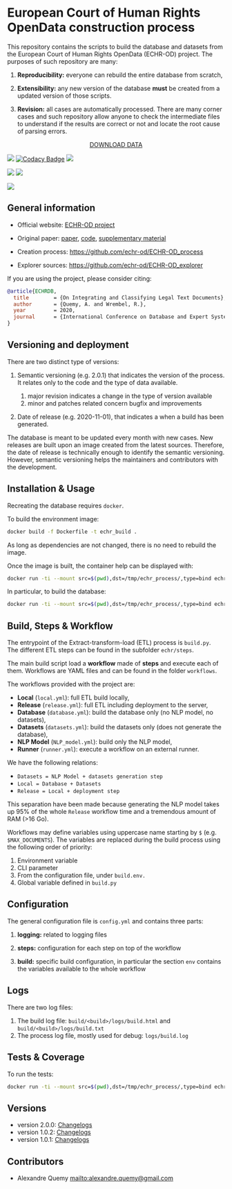 # European Court of Human Rights OpenData construction process

This repository contains the scripts to build the database and datasets from the 
European Court of Human Rights OpenData (ECHR-OD) project.
The purposes of such repository are many:

1.  **Reproducibility:** everyone can rebuild the entire database from scratch,
    
2.  **Extensibility:** any new version of the database **must** be created from a updated version of those scripts.

3.  **Revision:** all cases are automatically processed. There are many corner cases and such repository allow anyone 
to check the intermediate files to understand if the results are correct or not and locate the root cause of parsing errors.

<p align="center">
<a href="https://echr-opendata.eu/download">DOWNLOAD DATA</a>
</p>

![](https://img.shields.io/endpoint?url=https%3A%2F%2Fgist.githubusercontent.com%2Faquemy%2F0a01112a76f73945a9f27710cf9c7a25%2Fraw%2Fcoverage.json&logo=coveralls)
[![Codacy Badge](https://api.codacy.com/project/badge/Grade/8a607d6bc2324e0eabb11741e762fbbb)](https://app.codacy.com/gh/echr-od/ECHR-OD_process?utm_source=github.com&utm_medium=referral&utm_content=echr-od/ECHR-OD_process&utm_campaign=Badge_Grade)
![](https://img.shields.io/github/license/echr-od/ECHR-OD_process)

![](https://github.com/echr-od/ECHR-OD_process/workflows/Image%20Building/badge.svg?branch=develop)
![](https://img.shields.io/docker/image-size/aquemy1/echr_build/develop)

![](https://img.shields.io/endpoint?url=https%3A%2F%2Fechr-opendata.eu%2Fapi%2Fv1%2Fbuild%2Fstatus)

## General information

-   Official website: [ECHR-OD project](https://echr-opendata.eu)
    
-   Original paper: [paper](https://arxiv.org/abs/1810.03115), [code](https://github.com/aquemy/ECHR-OD_predictions), 
[supplementary material](https://github.com/aquemy/ECHR-OD_project_supplementary_material)

-   Creation process: https://github.com/echr-od/ECHR-OD_process

-   Explorer sources: https://github.com/echr-od/ECHR-OD_explorer

If you are using the project, please consider citing:
```bibtex
@article{ECHRDB,
  title        = {On Integrating and Classifying Legal Text Documents},
  author       = {Quemy, A. and Wrembel, R.},
  year         = 2020,
  journal      = {International Conference on Database and Expert Systems Applications (DEXA)}
}
```

## Versioning and deployment

There are two distinct type of versions:

1.  Semantic versioning (e.g. 2.0.1) that indicates the version of the process. It relates only to the code and 
the type of data available.
    1.  major revision indicates a change in the type of version available
    2.  minor and patches related concern bugfix and improvements
    
2.  Date of release (e.g. 2020-11-01), that indicates a when a build has been generated.

The database is meant to be updated every month with new cases. New releases are built upon an image created from the latest sources.
Therefore, the date of release is technically enough to identify the semantic versioning. 
However, semantic versioning helps the maintainers and contributors with the development.

## Installation & Usage

Recreating the database requires ```docker```.

To build the environment image:
```sh
docker build -f Dockerfile -t echr_build .
```
As long as dependencies are not changed, there is no need to rebuild the image.

Once the image is built, the container help can be displayed with:
```sh
docker run -ti --mount src=$(pwd),dst=/tmp/echr_process/,type=bind echr_build -h
```

In particular, to build the database:
```sh
docker run -ti --mount src=$(pwd),dst=/tmp/echr_process/,type=bind echr_build build
```

## Build, Steps & Workflow

The entrypoint of the Extract-transform-load (ETL) process is `build.py`.  
The different ETL steps can be found in the subfolder `echr/steps`.   

The main build script load a **workflow** made of **steps** and execute each of them.
Workflows are YAML files and can be found in the folder `workflows`.

The workflows provided with the project are:

-   **Local** (`local.yml`): full ETL build locally,
-   **Release** (`release.yml`): full ETL including deployment to the server,
-   **Database** (`database.yml`): build the database only (no NLP model, no datasets),
-   **Datasets** (`datasets.yml`): build the datasets only (does not generate the database),
-   **NLP Model** (`NLP_model.yml`): build only the NLP model,
-   **Runner** (`runner.yml`): execute a workflow on an external runner.

We have the following relations:
-   `Datasets = NLP Model + datasets generation step`
-   `Local = Database + Datasets`
-   `Release = Local + deployment step`

This separation have been made because generating the NLP model takes up 95% of the whole `Release` workflow time 
and a tremendous amount of RAM (>16 Go).

Workflows may define variables using uppercase name starting by `$` (e.g. `$MAX_DOCUMENTS`).
The variables are replaced during the build process using the following order of priority:
1.  Environment variable
2.  CLI parameter
3.  From the configuration file, under `build.env.`
4.  Global variable defined in `build.py`

## Configuration

The general configuration file is `config.yml` and contains three parts:

1.  **logging:** related to logging files
    
2.  **steps:** configuration for each step on top of the workflow
    
3.  **build:** specific build configuration, in particular the section `env` contains the variables available to the 
whole workflow

## Logs

There are two log files:
1.  The build log file: `build/<build>/logs/build.html` and `build/<build>/logs/build.txt`
2.  The process log file, mostly used for debug: `logs/build.log`

## Tests & Coverage

To run the tests:
```sh
docker run -ti --mount src=$(pwd),dst=/tmp/echr_process/,type=bind echr_build test
```

## Versions

-   version 2.0.0: [Changelogs](https://github.com/echr-od/ECHR-OD_process/blob/master/changelog/2.0.0.md)
-   version 1.0.2: [Changelogs](https://github.com/echr-od/ECHR-OD_process/blob/master/changelog/1.0.2.md)
-   version 1.0.1: [Changelogs](https://github.com/echr-od/ECHR-OD_process/blob/master/changelog/1.0.1.md)

## Contributors

-   Alexandre Quemy <mailto:alexandre.quemy@gmail.com>
